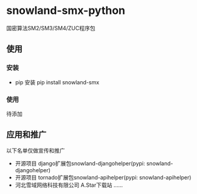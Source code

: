 # snowland-smx-python

国密算法SM2/SM3/SM4/ZUC程序包

## 使用
### 安装
- pip 安装
pip install snowland-smx

### 使用
待添加

## 应用和推广
以下名单仅做宣传和推广
- 开源项目 django扩展包snowland-djangohelper(pypi: snowland-djangohelper)
- 开源项目 tornado扩展包snowland-apihelper(pypi: snowland-apihelper)
- 河北雪域网络科技有限公司 A.Star下载站
......